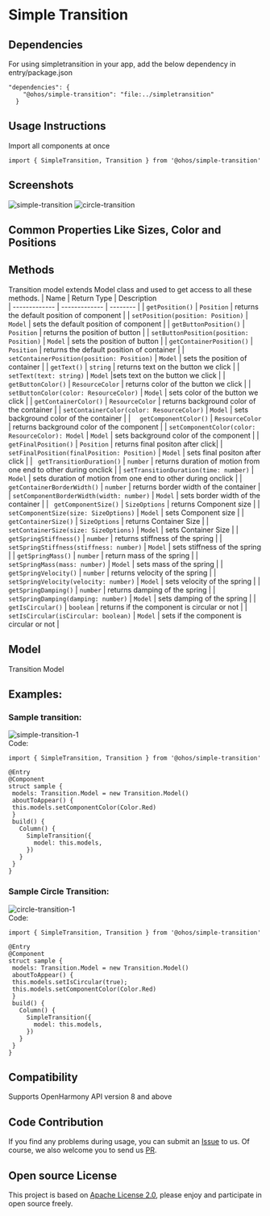 # Simple Transition
## Dependencies
For using simpletransition in your app, add the below dependency in entry/package.json
```
"dependencies": {
    "@ohos/simple-transition": "file:../simpletransition"
  }
 ``` 	
## Usage Instructions
Import all components at once
```
import { SimpleTransition, Transition } from '@ohos/simple-transition'
```
## Screenshots
![simple-transition](https://user-images.githubusercontent.com/105175305/179128477-992b3279-2974-4733-9e8b-2afd0d634ccd.gif)
 ![circle-transition](https://user-images.githubusercontent.com/105175305/179128506-fa10bc7e-4ab4-4b1e-86ea-431e2a9bff35.gif)

## Common Properties Like Sizes, Color and Positions
## Methods
Transition model extends Model class and used to get access to all these methods.
| Name     | Return Type       | Description   
| ------------- | ------------- | --------    |
| `getPosition()`        | `Position`          | returns the default position of component |
| `setPosition(position: Position)`        | `Model`          | sets  the default position of component  |
| `getButtonPosition()`        | `Position`          | returns the  position of button |
| `setButtonPosition(position: Position)`        | `Model`          | sets  the  position of button  |
| `getContainerPosition()`        | `Position`          |  returns the default position of container  |
| ` setContainerPosition(position: Position)`        | `Model`          |  sets  the  position of container  |
| `getText()`        | `string`          |  returns text on the button we click   |
| `setText(text: string)`        | `Model`          |sets text on the button we click   |
| ` getButtonColor()`        | `ResourceColor`          |  returns color of the button we click   |
| `setButtonColor(color: ResourceColor)`        | `Model`          | sets color of the button we click   |
| `getContainerColor()`        | `ResourceColor`          |  returns background color of the container   |
| `setContainerColor(color: ResourceColor)`        | `Model`          |  sets background color of the container   |
| `  getComponentColor()`        | `ResourceColor`          |   returns background color of the component |
| `setComponentColor(color: ResourceColor): Model`        | `Model`          |   sets background color of the component  |
| `  getFinalPosition()`        | `Position`          |    returns final positon after click|
| `setFinalPosition(finalPosition: Position)`        | `Model`          |   sets final positon after click |
| ` getTransitionDuration()`        | `number`          | returns duration of motion from one end to other during onclick   |
| `setTransitionDuration(time: number)`        | `Model`          | sets duration of motion from one end to other during onclick    |
| `getContainerBorderWidth()`        | `number`          |  returns border width of the container  |
| `setComponentBorderWidth(width: number)`        | `Model`          |   sets border width of the container  |
| ` getComponentSize()`        | `SizeOptions`          |  returns Component size   |
| `setComponentSize(size: SizeOptions)`        | `Model`          |    sets Component size  |
| ` getContainerSize()`        | `SizeOptions`          |  returns  Container  Size   |
| `setContainerSize(size: SizeOptions)`        | `Model`          |  sets  Container  Size  |
| `getSpringStiffness()`        | `number`          |   returns stiffness of the spring |
| ` setSpringStiffness(stiffness: number)`        | `Model`          |    sets stiffness of the spring |
| `getSpringMass()`        | `number`          |  return mass of the spring  |
| ` setSpringMass(mass: number)`        | `Model`          |  sets mass of the spring   |
| ` getSpringVelocity()`        | `number`          |  returns velocity of the spring |
| `setSpringVelocity(velocity: number)`        | `Model`          |  sets  velocity of the spring  |
| `getSpringDamping()`        | `number`          |   returns  damping of the spring  |
| ` setSpringDamping(damping: number)`        | `Model`          |   sets  damping of the spring  |
| ` getIsCircular()`        | `boolean`          |  returns if the component is circular or not   |
| `setIsCircular(isCircular: boolean)`        | `Model`          |   sets if the component is circular or not  |

## Model
Transition Model
## Examples:
### Sample transition:
![simple-transition-1](https://user-images.githubusercontent.com/105175305/179132629-56103efc-b5d5-4dad-b571-920bb0fcccd8.gif)</br>
Code:
 ```
import { SimpleTransition, Transition } from '@ohos/simple-transition'

@Entry
@Component
struct sample {
  models: Transition.Model = new Transition.Model()
  aboutToAppear() {
  this.models.setComponentColor(Color.Red)
  }
  build() {
    Column() {
      SimpleTransition({
        model: this.models,
      })
    }
  }
}
 ```
### Sample Circle Transition:
![circle-transition-1](https://user-images.githubusercontent.com/105175305/179132662-fdff63c1-022b-4641-922d-b07599734ac4.gif)</br>
Code:
 ```
import { SimpleTransition, Transition } from '@ohos/simple-transition'

@Entry
@Component
struct sample {
  models: Transition.Model = new Transition.Model()
  aboutToAppear() {
  this.models.setIsCircular(true);
  this.models.setComponentColor(Color.Red)
  }
  build() {
    Column() {
      SimpleTransition({
        model: this.models,
      })
    }
  }
}
 ```
## Compatibility
Supports OpenHarmony API version 8 and above
## Code Contribution
If you find any problems during usage, you can submit an [Issue](https://github.com/Applib-OpenHarmony/SimpleTransition/issues) to us. Of course, we also welcome you to send us [PR](https://github.com/Applib-OpenHarmony/SimpleTransition/pulls).
## Open source License
This project is based on [Apache License 2.0](https://github.com/Dasari-Jay-Prakash12/Material_UI_Lists/blob/main/LICENSE), please enjoy and participate in open source freely.

